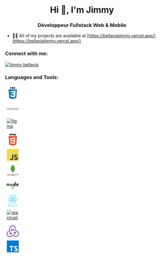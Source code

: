 <h1 align="center">Hi 👋, I'm Jimmy</h1>
<h3 align="center">Développeur Fullstack Web & Mobile</h3>

- 👨‍💻 All of my projects are available at [https://bellaviajimmy.vercel.app/](https://bellaviajimmy.vercel.app/)

<h3 align="left">Connect with me:</h3>
<p align="left">
  <a href="https://linkedin.com/in/jimmy bellavia" target="blank">
      <img align="center" src="https://raw.githubusercontent.com/rahuldkjain/github-profile-readme-generator/master/src/images/icons/Social/linked-in-alt.svg" alt="jimmy bellavia" height="30" width="40" />
  </a>
</p>

<h3 align="left">Languages and Tools:</h3>
<p align="left">
  <a href="https://www.w3schools.com/css/" target="_blank" rel="noreferrer"> 
    <div style="background-color: white; display: flex; align-items: center; padding: 5px;">
      <img src="https://raw.githubusercontent.com/devicons/devicon/master/icons/css3/css3-original-wordmark.svg" alt="css3" width="40" height="40"/>
    </div>
  </a> 
  <a href="https://expressjs.com" target="_blank" rel="noreferrer"> 
    <div style="background-color: white; display: flex; align-items: center; padding: 5px;">
      <img src="https://raw.githubusercontent.com/devicons/devicon/master/icons/express/express-original-wordmark.svg" alt="express" width="40" height="40"/> 
    </div>
      </a> 
  <a href="https://www.figma.com/" target="_blank" rel="noreferrer"> 
    <div style="background-color: white; display: flex; align-items: center; padding: 5px;">
      <img src="https://www.vectorlogo.zone/logos/figma/figma-icon.svg" alt="figma" width="40" height="40"/> 
    </div>
  </a> 
  <a href="https://www.w3.org/html/" target="_blank" rel="noreferrer"> 
    <div style="background-color: white; display: flex; align-items: center; padding: 5px;">
      <img src="https://raw.githubusercontent.com/devicons/devicon/master/icons/html5/html5-original-wordmark.svg" alt="html5" width="40" height="40"/> 
    </div>
  </a> 
  <a href="https://developer.mozilla.org/en-US/docs/Web/JavaScript" target="_blank" rel="noreferrer">
    <div style="background-color: white; display: flex; align-items: center; padding: 5px;">
      <img src="https://raw.githubusercontent.com/devicons/devicon/master/icons/javascript/javascript-original.svg" alt="javascript" width="40" height="40"/>
    </div>
  </a> 
  <a href="https://www.mongodb.com/" target="_blank" rel="noreferrer"> 
    <div style="background-color: white; display: flex; align-items: center; padding: 5px;">
      <img src="https://raw.githubusercontent.com/devicons/devicon/master/icons/mongodb/mongodb-original-wordmark.svg" alt="mongodb" width="40" height="40"/> 
    </div>
  </a> 
  <a href="https://nodejs.org" target="_blank" rel="noreferrer">
    <div style="background-color: white; display: flex; align-items: center; padding: 5px;">
      <img src="https://raw.githubusercontent.com/devicons/devicon/master/icons/nodejs/nodejs-original-wordmark.svg" alt="nodejs" width="40" height="40"/> 
    </div>
  </a> <a href="https://reactjs.org/" target="_blank" rel="noreferrer">
    <div style="background-color: white; display: flex; align-items: center; padding: 5px;">
      <img src="https://raw.githubusercontent.com/devicons/devicon/master/icons/react/react-original-wordmark.svg" alt="react" width="40" height="40"/> 
    </div>
  </a> 
  <a href="https://reactnative.dev/" target="_blank" rel="noreferrer"> 
    <div style="background-color: white; display: flex; align-items: center; padding: 5px;">
      <img src="https://reactnative.dev/img/header_logo.svg" alt="reactnative" width="40" height="40"/> 
    </div>
  </a> 
  <a href="https://redux.js.org" target="_blank" rel="noreferrer"> 
    <div style="background-color: white; display: flex; align-items: center; padding: 5px;">
      <img src="https://raw.githubusercontent.com/devicons/devicon/master/icons/redux/redux-original.svg" alt="redux" width="40" height="40"/> 
    </div>
  </a> 
  <a href="https://www.typescriptlang.org/" target="_blank" rel="noreferrer"> 
    <div style="background-color: white; display: flex; align-items: center; padding: 5px;">
      <img src="https://raw.githubusercontent.com/devicons/devicon/master/icons/typescript/typescript-original.svg" alt="typescript" width="40" height="40"/>
    </div>
  </a> 
</p>
